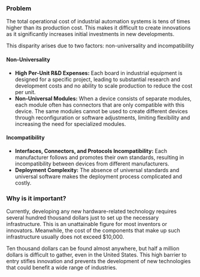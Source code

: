 ### Problem

The total operational cost of industrial automation systems is tens of times higher than its production cost. This makes it difficult to create innovations as it significantly increases initial investments in new developments. 

This disparity arises due to two factors:  non-universality  and incompatibility

#### Non-Universality
- **High Per-Unit R&D Expenses:** Each board in industrial equipment is designed for a specific project, leading to substantial research and development costs and no ability to scale production to reduce the cost per unit.
- **Non-Universal Modules:** When a device consists of separate modules, each module often has connectors that are only compatible with this device. The same modules cannot be used to create different devices through reconfiguration or software adjustments, limiting flexibility and increasing the need for specialized modules.

#### Incompatibility
- **Interfaces, Connectors, and Protocols Incompatibility:** Each manufacturer follows and promotes their own standards, resulting in incompatibility between devices from different manufacturers.
- **Deployment Complexity:** The absence of universal standards and universal software makes the deployment process complicated and costly.

### Why is it important?
Currently, developing any new hardware-related technology requires several hundred thousand dollars just to set up the necessary infrastructure. This is an unattainable figure for most inventors or innovators. Meanwhile, the cost of the components that make up such infrastructure usually does not exceed $10,000.

Ten thousand dollars can be found almost anywhere, but half a million dollars is difficult to gather, even in the United States. This high barrier to entry stifles innovation and prevents the development of new technologies that could benefit a wide range of industries. 